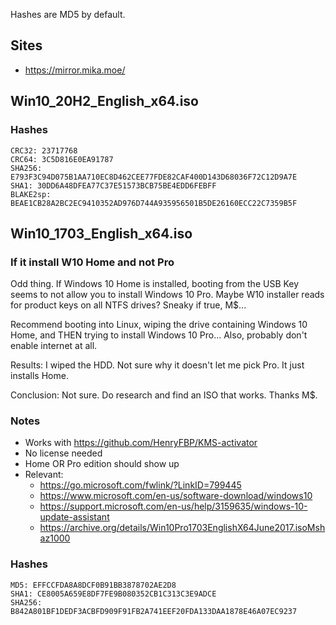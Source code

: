 Hashes are MD5 by default.

## Sites

- <https://mirror.mika.moe/>

## Win10_20H2_English_x64.iso

### Hashes

    CRC32: 23717768
    CRC64: 3C5D816E0EA91787
    SHA256: E793F3C94D075B1AA710EC8D462CEE77FDE82CAF400D143D68036F72C12D9A7E
    SHA1: 30DD6A48DFEA77C37E51573BCB75BE4EDD6FEBFF
    BLAKE2sp: BEAE1CB28A2BC2EC9410352AD976D744A935956501B5DE26160ECC22C7359B5F

## Win10_1703_English_x64.iso

### If it install W10 Home and not Pro

Odd thing. If Windows 10 Home is installed, booting from the USB Key seems to not allow you to install Windows 10 Pro. Maybe W10 installer reads for product keys on all NTFS drives? Sneaky if true, M$...

Recommend booting into Linux, wiping the drive containing Windows 10 Home, and THEN trying to install Windows 10 Pro... Also, probably don't enable internet at all.

Results: I wiped the HDD. Not sure why it doesn't let me pick Pro. It just installs Home.

Conclusion: Not sure. Do research and find an ISO that works. Thanks M$.

### Notes

-   Works with https://github.com/HenryFBP/KMS-activator
-   No license needed
-   Home OR Pro edition should show up
-   Relevant:
    -   <https://go.microsoft.com/fwlink/?LinkID=799445>
    -   <https://www.microsoft.com/en-us/software-download/windows10>
    -   <https://support.microsoft.com/en-us/help/3159635/windows-10-update-assistant>
    -   <https://archive.org/details/Win10Pro1703EnglishX64June2017.isoMshaz1000>


### Hashes

    MD5: EFFCCFDA8A8DCF0B91BB3878702AE2D8
    SHA1: CE8005A659E8DF7FE9B080352CB1C313C3E9ADCE
    SHA256: B842A801BF1DEDF3ACBFD909F91FB2A741EEF20FDA133DAA1878E46A07EC9237
